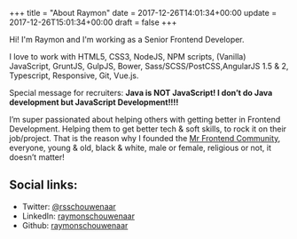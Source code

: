 +++
title = "About Raymon"
date = 2017-12-26T14:01:34+00:00
update = 2017-12-26T15:01:34+00:00
draft = false
+++

Hi! I'm Raymon and I'm working as a Senior Frontend Developer.

I love to work with HTML5, CSS3, NodeJS, NPM scripts, (Vanilla) JavaScript, GruntJS, GulpJS, Bower, Sass/SCSS/PostCSS,AngularJS 1.5 & 2, Typescript, Responsive, Git, Vue.js.

Special message for recruiters: **Java is NOT JavaScript! I don’t do Java development but JavaScript Development!!!!**

I’m super passionated about helping others with getting better in Frontend Development. Helping them to get better tech & soft skills, to rock it on their job/project. That is the reason why I founded the [Mr Frontend Community](http://mrfrontend.org), everyone, young & old, black & white, male or female, religious or not, it doesn’t matter!

## Social links:

- Twitter: [@rsschouwenaar](https://twitter.com/rsschouwenaar)
- LinkedIn: [raymonschouwenaar](https://linkedin.com/raymonschouwenaar)
- Github: [raymonschouwenaar](https://github.com/raymonschouwenaar)

